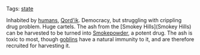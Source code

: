 Tags: [state](States)

Inhabited by [humans](Humans), [Qord'ik](Qord'ik). Democracy, but struggling with crippling drug problem. Huge cartels. 
The ash from the [Smokey Hills](Smokey Hills) can be harvested to be turned into [Smokepowder](Smokepowder), a potent drug. The ash is toxic to most, though [goblins](Goblins) have a natural immunity to it, and are therefore recruited for harvesting it.

